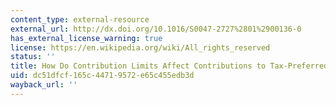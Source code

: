 ```yaml
---
content_type: external-resource
external_url: http://dx.doi.org/10.1016/S0047-2727%2801%2900136-0
has_external_license_warning: true
license: https://en.wikipedia.org/wiki/All_rights_reserved
status: ''
title: How Do Contribution Limits Affect Contributions to Tax-Preferred Saving Accounts?
uid: dc51dfcf-165c-4471-9572-e65c455edb3d
wayback_url: ''
---
```

